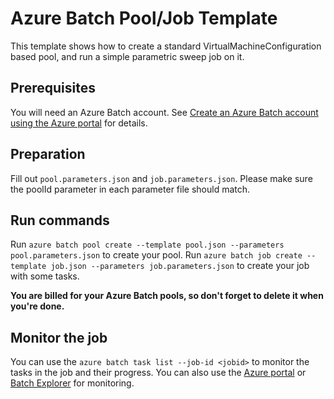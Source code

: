 # Azure Batch Pool/Job Template
This template shows how to create a standard VirtualMachineConfiguration based pool, and run a simple parametric sweep job on it.

## Prerequisites
You will need an Azure Batch account. See [Create an Azure Batch account using the Azure portal](https://docs.microsoft.com/azure/batch/batch-account-create-portal) for details.

## Preparation
Fill out `pool.parameters.json` and `job.parameters.json`.
Please make sure the poolId parameter in each parameter file should match.

## Run commands
Run `azure batch pool create --template pool.json --parameters pool.parameters.json` to create your pool.
Run `azure batch job create --template job.json --parameters job.parameters.json` to create your job with some tasks. 

**You are billed for your Azure Batch pools, so don't forget to delete it when you're done.**

## Monitor the job
You can use the `azure batch task list --job-id <jobid>` to monitor the tasks in the job and their progress.
You can also use the [Azure portal](https://portal.azure.com) or [Batch Explorer](https://github.com/Azure/azure-batch-samples/tree/master/CSharp/BatchExplorer) for monitoring.

